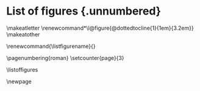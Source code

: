 # List of figures {.unnumbered}

\makeatletter
     \renewcommand*\l@figure{\@dottedtocline{1}{1em}{3.2em}}
\makeatother

\renewcommand{\listfigurename}{}

\pagenumbering{roman}
\setcounter{page}{3}

\listoffigures

\newpage
